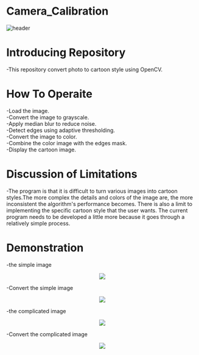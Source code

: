 # Camera_Calibration

![header](https://capsule-render.vercel.app/api?type=slice&color=auto&height=250&section=header&text=Camera&nbsp;Calibration&fontSize=80)

# Introducing Repository
-This repository convert photo to cartoon style using OpenCV.

# How To Operaite
-Load the image.<br/>
-Convert the image to grayscale.<br/>
-Apply median blur to reduce noise.<br/>
-Detect edges using adaptive thresholding.<br/>
-Convert the image to color.<br/>
-Combine the color image with the edges mask.<br/>
-Display the cartoon image.<br/>

# Discussion of Limitations
-The program is that it is difficult to turn various images into cartoon styles.The more complex the details and colors of the image are, the more inconsistent the algorithm's performance becomes. There is also a limit to implementing the specific cartoon style that the user wants. The current program needs to be developed a little more because it goes through a relatively simple process.<br/>

# Demonstration
-the simple image<br/>
<p align="center">
  <img src="https://github.com/joyuns/Photo_to_Cartoon/assets/90548771/ce581d04-9de7-4730-9fd5-52b0d757de59">
</p>
-Convert the simple image<br/>
<p align="center">
  <img src="https://github.com/joyuns/Photo_to_Cartoon/assets/90548771/046d7db4-8a27-449b-8ed7-1bcb7f017e54">
</p>
-the complicated image<br/>
<p align="center">
  <img src="https://github.com/joyuns/Photo_to_Cartoon/assets/90548771/1114d9f4-da3a-4751-b6e1-fbafec74caec">
</p>
-Convert the complicated image<br/>
<p align="center">
  <img src="https://github.com/joyuns/Photo_to_Cartoon/assets/90548771/45b62211-69f0-47ec-8793-8eeecb8f99a8)">
</p>
